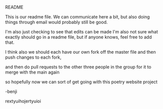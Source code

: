 README

This is our readme file. 
We can communicate here a bit, 
but also doing things through email would probably still be good.

I'm also just checking to see that edits can be made
I'm also not sure what exactly should go in a readme file,
but if anyone knows, feel free to add that.

I think also we should each have our own fork off the master file
and then push changes to each fork,

and then do pull requests to the other three people in the group
for it to merge with the main again

so hopefully now we can sort of get going with this poetry website project

-benji




rextyuihojertyuioi